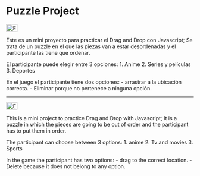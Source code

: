 # Puzzle Project

<p align="left"> <a href="#" target="_blank"> <img src="https://upload.wikimedia.org/wikipedia/commons/8/89/Bandera_de_Espa%C3%B1a.svg" alt="ES" width="30" height="20"/> </a> </p>

Este es un mini proyecto para practicar el Drag and Drop con Javascript; Se trata de un puzzle en el que las piezas van a estar desordenadas y el participante las tiene que ordenar.

El participante puede elegir entre 3 opciones:
    1. Anime
    2. Series y películas
    3. Deportes

En el juego el participante tiene dos opciones: 
    - arrastrar a la ubicación correcta.
    - Eliminar porque no pertenece a ninguna opción.

----

<p align="left"> <a href="#" target="_blank"> <img src="https://upload.wikimedia.org/wikipedia/commons/a/a4/Flag_of_the_United_States.svg" alt="EN" width="30" height="20"/> </a></p>

This is a mini project to practice Drag and Drop with Javascript; It is a puzzle in which the pieces are going to be out of order and the participant has to put them in order.

The participant can choose between 3 options:
     1. anime
     2. Tv and movies
     3. Sports

In the game the participant has two options:
     - drag to the correct location.
     - Delete because it does not belong to any option.